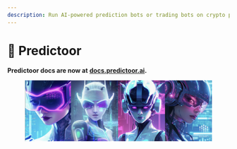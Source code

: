 ```yaml
---
description: Run AI-powered prediction bots or trading bots on crypto price feeds to earn $
---
```


# 👀 Predictoor

**Predictoor docs are now at** [**docs.predictoor.ai**](https://docs.predictoor.ai)**.**

<figure><img src="../.gitbook/assets/cover/predictoor_banner.png" alt=""><figcaption></figcaption></figure>
